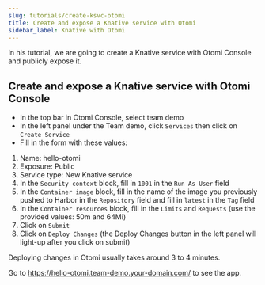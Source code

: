 ```yaml
---
slug: tutorials/create-ksvc-otomi
title: Create and expose a Knative service with Otomi
sidebar_label: Knative with Otomi
---
```


In his tutorial, we are going to create a Knative service with Otomi Console and publicly expose it.

## Create and expose a Knative service with Otomi Console

- In the top bar in Otomi Console, select team demo 
- In the left panel under the Team demo, click `Services` then click on `Create Service`
- Fill in the form with these values: 

1. Name: hello-otomi
2. Exposure: Public
3. Service type: New Knative service
4. In the `Security context` block, fill in `1001` in the `Run As User` field
5. In the `Container image` block, fill in the name of the image you previously pushed to Harbor in the `Repository` field and fill in `latest` in the `Tag` field
6. In the `Container resources` block, fill in the `Limits` and `Requests` (use the provided values: 50m and 64Mi)
7. Click on `Submit` 
8. Click on `Deploy Changes` (the Deploy Changes button in the left panel will light-up after you click on submit)

Deploying changes in Otomi usually takes around 3 to 4 minutes.

Go to https://hello-otomi.team-demo.your-domain.com/ to see the app.
